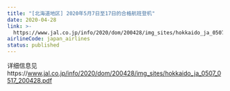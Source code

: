 ```yaml
---
title: "[北海道地区] 2020年5月7日至17日的合格航班登机"
date: 2020-04-28
link: >-
  https://www.jal.co.jp/info/2020/dom/200428/img_sites/hokkaido_ja_0507_0517_200428.pdf
airlineCode: japan_airlines
status: published
---
```

详细信息见https://www.jal.co.jp/info/2020/dom/200428/img_sites/hokkaido_ja_0507_0517_200428.pdf

